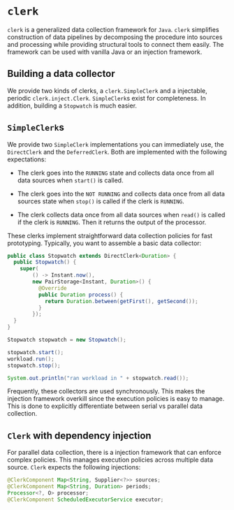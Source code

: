 # `clerk`

`clerk` is a generalized data collection framework for `Java`. `clerk` simplifies construction of data pipelines by decomposing the procedure into sources and processing while providing structural tools to connect them easily. The framework can be used with vanilla Java or an injection framework.

## Building a data collector

We provide two kinds of clerks, a `clerk.SimpleClerk` and a injectable, periodic `clerk.inject.Clerk`. `SimpleClerk`s exist for completeness. In addition, building a `Stopwatch` is much easier.

## `SimpleClerk`s

We provide two `SimpleClerk` implementations you can immediately use, the `DirectClerk` and the `DeferredClerk`. Both are implemented with the following expectations:

 - The clerk goes into the `RUNNING` state and collects data once from all data sources when `start()` is called.

 - The clerk goes into the `NOT RUNNING` and collects data once from all data sources state when `stop()` is called if the clerk is `RUNNING`.

 - The clerk collects data once from all data sources when `read()` is called if the clerk is `RUNNING`. Then it returns the output of the processor.

These clerks implement straightforward data collection policies for fast prototyping. Typically, you want to assemble a basic data collector:
```java
public class Stopwatch extends DirectClerk<Duration> {
  public Stopwatch() {
    super(
        () -> Instant.now(),
        new PairStorage<Instant, Duration>() {
          @Override
          public Duration process() {
            return Duration.between(getFirst(), getSecond());
          }
        });
  }
}

Stopwatch stopwatch = new Stopwatch();

stopwatch.start();
workload.run();
stopwatch.stop();

System.out.println("ran workload in " + stopwatch.read());
```

Frequently, these collectors are used synchronously. This makes the injection framework overkill since the execution policies is easy to manage. This is done to explicitly differentiate between serial vs parallel data collection.

## `Clerk` with dependency injection

For parallel data collection, there is a injection framework that can enforce complex policies. This manages execution policies across multiple data source.
`Clerk` expects the following injections:

```java
@ClerkComponent Map<String, Supplier<?>> sources;
@ClerkComponent Map<String, Duration> periods;
Processor<?, O> processor;
@ClerkComponent ScheduledExecutorService executor;
```
